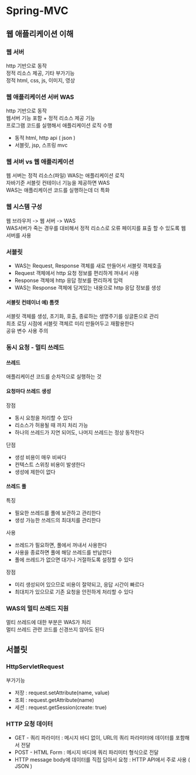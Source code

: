# Spring-MVC
## 웹 애플리케이션 이해
### 웹 서버
http 기반으로 동작  
정적 리소스 제공, 기타 부가기능  
정적 html, css, js, 이미지, 영상

### 웹 애플리케이션 서버 WAS
http 기반으로 동작  
웹서버 기능 포함 + 정적 리소스 제공 기능  
프로그램 코드를 실행해서 애플리케이션 로직 수행
- 동적 html, http api ( json )  
- 서블릿, jsp, 스프링 mvc

### 웹 서버 vs 웹 애플리케이션
웹 서버는 정적 리소스(파일) WAS는 애플리케이션 로직  
자바기준 서블릿 컨테이너 기능을 제공하면 WAS  
WAS는 애플리케이션 코드를 실행하는데 더 특화

### 웹 시스템 구성
웹 브라우저 -> 웹 서버 -> WAS  
WAS서버가 죽는 경우를 대비해서 정적 리소스로 오류 페이지를 표출 할 수 있도록 웹 서버를 사용

### 서블릿
- WAS는 Request, Response 객체를 새로 만들어서 서블릿 객체호출
- Request 객체에서 http 요청 정보를 편리하게 꺼내서 사용
- Response 객체에 http 응답 정보를 편리하게 입력
- WAS는 Response 객체에 담겨있는 내용으로 http 응답 정보를 생성

#### 서블릿 컨테이너 예) 톰캣
서블릿 객체를 생성, 초기화, 호출, 종료하는 생명주기를 싱글톤으로 관리  
최초 로딩 시점에 서블릿 객체르 미리 만들어두고 재활용한다  
공유 변수 사용 주의

### 동시 요청 - 멀티 쓰레드
#### 쓰레드
애플리케이션 코드를 순차적으로 실행하는 것


#### 요청마다 쓰레드 생성
장점  
- 동시 요청을 처리할 수 있다
- 리소스가 허용될 때 까지 처리 가능
- 하나의 쓰레드가 지연 되어도, 나머지 쓰레드는 정상 동작한다  

단점  
- 생성 비용이 매우 비싸다
- 컨텍스트 스위칭 비용이 발생한다
- 생성에 제한이 없다

#### 쓰레드 풀
특징  
- 필요한 쓰레드를 풀에 보관하고 관리한다
- 생성 가능한 쓰레드의 최대치를 관리한다

사용
- 쓰레드가 필요하면, 풀에서 꺼내서 사용한다
- 사용을 종료하면 풀에 해당 쓰레드를 반납한다
- 풀에 쓰레드가 없으면 대기나 거절하도록 설정할 수 있다

장점
- 미리 생성되어 있으므로 비용이 절약되고, 응답 시간이 빠르다
- 최대치가 있으므로 기존 요청을 안전하게 처리할 수 있다

### WAS의 멀티 쓰레드 지원
멀티 쓰레드에 대한 부분은 WAS가 처리  
멀티 쓰레드 관련 코드를 신경쓰지 않아도 된다

## 서블릿
### HttpServletRequest
부가기능  
- 저장 : request.setAttribute(name, value)
- 조회 : request.getAttribute(name)
- 세션 : request.getSession(create: true)

### HTTP 요청 데이터
- GET - 쿼리 파라미터 : 메시지 바디 없이, URL의 쿼리 파라미터에 데이터를 포함해서 전달
- POST - HTML Form : 메시지 바디에 쿼리 파리미터 형식으로 전달
- HTTP message body에 데이터를 직접 담아서 요청 : HTTP API에서 주로 사용 ( JSON )





